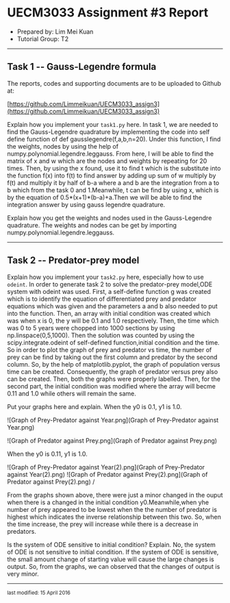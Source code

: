 UECM3033 Assignment #3 Report
========================================================

- Prepared by: Lim Mei Kuan
- Tutorial Group: T2

--------------------------------------------------------

## Task 1 --  Gauss-Legendre formula

The reports, codes and supporting documents are to be uploaded to Github at: 

[https://github.com/Limmeikuan/UECM3033_assign3](https://github.com/Limmeikuan/UECM3033_assign3)


Explain how you implement your `task1.py` here.
In task 1, we are needed to find the Gauss-Legendre quadrature by implementing the code into self define function of def gausslegendre(f,a,b,n=20). Under this function, I find the weights, nodes by using the help of numpy.polynomial.legendre.leggauss. From here, I will be able to find the matrix of x and w which are the nodes and weights by repeating for 20 times. Then, by using the x found, use it to find t which is the substitute into the function f(x) into f(t) to find answer by adding up sum of w multiply by f(t) and multiply it by half of b-a where a and b are the integration from a to b which from the task 0 and 1.Meanwhile, t can be find by using x, which is by the equation of 0.5*(x+1)*(b-a)+a.Then we will be able to find the integration answer by using gauss legendre quadrature.      

Explain how you get the weights and nodes used in the Gauss-Legendre quadrature.
The weights and nodes can be get by importing numpy.polynomial.legendre.leggauss. 


---------------------------------------------------------

## Task 2 -- Predator-prey model

Explain how you implement your `task2.py` here, especially how to use `odeint`.
In order to generate task 2 to solve the predator-prey model,ODE system with odeint was used. First, a self-define function g was created which is to identify the equation of differentiated prey and predator equations which was given and the parameters a and b also needed to put into the function. Then, an array with initial condition was created which was when x is 0, the y will be 0.1 and 1.0 respectively. Then, the time which was 0 to 5 years were chopped into 1000 sections by using np.linspace(0,5,1000). Then the solution was counted by using the scipy.integrate.odeint of self-defined function,initial condition and the time. So in order to plot the graph of prey and predator vs time, the number of prey can be find by taking out the first column and predator by the second column. So, by the help of matplotlib.pyplot, the graph of population versus time can be created. Consequently, the graph of predator versus prey also can be created. Then, both the graphs were properly labelled. 
Then, for the second part, the initial condition was modified where the array will becme 0.11 and 1.0 while others will remain the same.
    
Put your graphs here and explain.
When the y0 is 0.1, y1 is 1.0.


![Graph of Prey-Predator against Year.png](Graph of Prey-Predator against Year.png)


![Graph of Predator against Prey.png](Graph of Predator against Prey.png)

When the y0 is 0.11, y1 is 1.0.


![Graph of Prey-Predator against Year(2).png](Graph of Prey-Predator against Year(2).png)
![Graph of Predator against Prey(2).png](Graph of Predator against Prey(2).png)
/


From the graphs shown above, there were just a minor changed in the ouput when there is a changed in the initial condition y0.Meanwhile,when yhe number of prey appeared to be lowest when the the number of predator is highest which indicates the inverse relationship between this two. So, when the time increase, the prey will increase while there is a decrease in predators.  

Is the system of ODE sensitive to initial condition? Explain.
No, the system of ODE is not sensitive to initial condition. If the system of ODE is sensitive, the small amount change of starting value will cause the large changes is output. So, from the graphs, we can observed that the changes of output is very minor. 


-----------------------------------

<sup>last modified: 15 April 2016</sup>
